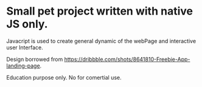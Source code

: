 # Small pet project written with native JS only.

Javacript is used to create general dynamic of the webPage and interactive user Interface.

Design borrowed from  https://dribbble.com/shots/8641810-Freebie-App-landing-page.

Education purpose only. No for comertial use.
